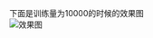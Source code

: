 下面是训练量为10000的时候的效果图<br />
![效果图](http://yld10.top/ueditor/php/upload/image/20180318/1521355428510791.png)
